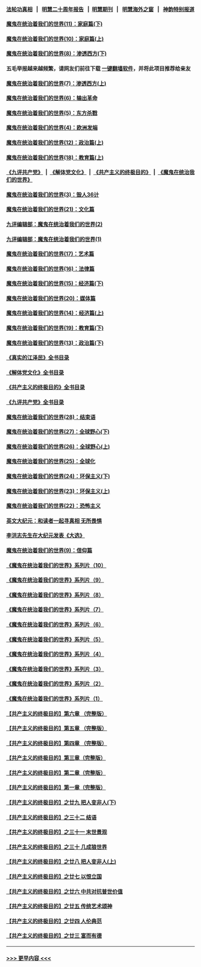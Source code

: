#### [法轮功真相](https://github.com/gfw-breaker/truth/blob/master/README.md?t=0) &nbsp;&nbsp;|&nbsp;&nbsp; [明慧二十周年报告](https://github.com/gfw-breaker/mh-reports/blob/master/README.md?t=0) &nbsp;&nbsp;|&nbsp;&nbsp;[明慧期刊](https://github.com/gfw-breaker/mh-qikan) &nbsp;&nbsp;|&nbsp;&nbsp; [明慧海外之窗](https://github.com/gfw-breaker/mh-news/blob/master/README.md?t=0) &nbsp;&nbsp;|&nbsp;&nbsp; [神韵特别报道](https://github.com/gfw-breaker/mh-news/blob/master/shenyun.md?t=0)
#### [魔鬼在统治着我们的世界(11)：家庭篇(下)](../pages/nsc422/n10440961.md?t=11230801) 
#### [魔鬼在统治着我们的世界(10)：家庭篇(上)](../pages/nsc422/n10435448.md?t=11230801) 
#### [魔鬼在统治着我们的世界(8)：渗透西方(下)](../pages/nsc422/n10429603.md?t=11230801) 
#### 五毛举报越来越频繁，请网友们前往下载 [一键翻墙软件](https://github.com/gfw-breaker/ssr-accounts)，并将此项目推荐给亲友
#### [魔鬼在统治着我们的世界(7)：渗透西方(上)](../pages/nsc422/n10426013.md?t=11230801) 
#### [魔鬼在统治着我们的世界(6)：输出革命](../pages/nsc422/n10421536.md?t=11230801) 
#### [魔鬼在统治着我们的世界(5)：东方杀戮](../pages/nsc422/n10417707.md?t=11230801) 
#### [魔鬼在统治着我们的世界(4)：欧洲发端](../pages/nsc422/n10414890.md?t=11230801) 
#### [魔鬼在统治着我们的世界(12)：政治篇(上)](../pages/nsc422/n10444576.md?t=11230801) 
#### [魔鬼在统治着我们的世界(18)：教育篇(上)](../pages/nsc422/n10526970.md?t=11230801) 
#### [《九评共产党》](https://github.com/begood0513/9ping.md/blob/master/README.md) &nbsp;|&nbsp; [《解体党文化》](../../../../jtdwh.md/blob/master/README.md)  &nbsp;|&nbsp; [《共产主义的终极目的》](../../../../gczydzjmd.md/blob/master/README.md) &nbsp;|&nbsp; [《魔鬼在统治我们的世界》](../../../../mgztzwmdsj.md/blob/master/README.md) 
#### [魔鬼在统治着我们的世界(3)：毁人36计](../pages/nsc422/n10411583.md?t=11230801) 
#### [魔鬼在统治着我们的世界(21)：文化篇](../pages/nsc422/n10597706.md?t=11230801) 
#### [九评编辑部：魔鬼在统治着我们的世界(2)](../pages/nsc422/n10410036.md?t=11230801) 
#### [九评编辑部：魔鬼在统治着我们的世界(1)](../pages/nsc422/n10406825.md?t=11230801) 
#### [魔鬼在统治着我们的世界(17)：艺术篇](../pages/nsc422/n10499093.md?t=11230801) 
#### [魔鬼在统治着我们的世界(16)：法律篇](../pages/nsc422/n10485969.md?t=11230801) 
#### [魔鬼在统治着我们的世界(15)：经济篇(下)](../pages/nsc422/n10469975.md?t=11230801) 
#### [魔鬼在统治着我们的世界(20)：媒体篇](../pages/nsc422/n10586579.md?t=11230801) 
#### [魔鬼在统治着我们的世界(14)：经济篇(上)](../pages/nsc422/n10457370.md?t=11230801) 
#### [魔鬼在统治着我们的世界(19)：教育篇(下)](../pages/nsc422/n10564808.md?t=11230801) 
#### [魔鬼在统治着我们的世界(13)：政治篇(下)](../pages/nsc422/n10448270.md?t=11230801) 
#### [《真实的江泽民》全书目录](../pages/nsc422/n13721399.md?t=11230801) 
#### [《解体党文化》全书目录](../pages/nsc422/n13721157.md?t=11230801) 
#### [《共产主义的终极目的》全书目录](../pages/nsc422/n13721048.md?t=11230801) 
#### [《九评共产党》全书目录](../pages/nsc422/n13708085.md?t=11230801) 
#### [魔鬼在统治着我们的世界(28)：结束语](../pages/nsc422/n10936246.md?t=11230801) 
#### [魔鬼在统治着我们的世界(27)：全球野心(下)](../pages/nsc422/n10928319.md?t=11230801) 
#### [魔鬼在统治着我们的世界(26)：全球野心(上)](../pages/nsc422/n10900318.md?t=11230801) 
#### [魔鬼在统治着我们的世界(25)：全球化](../pages/nsc422/n10788205.md?t=11230801) 
#### [魔鬼在统治着我们的世界(24)：环保主义(下)](../pages/nsc422/n10695307.md?t=11230801) 
#### [魔鬼在统治着我们的世界(23)：环保主义(上)](../pages/nsc422/n10688613.md?t=11230801) 
#### [魔鬼在统治着我们的世界(22)：恐怖主义](../pages/nsc422/n10614727.md?t=11230801) 
#### [英文大纪元：和读者一起寻真相 无所畏惧](../pages/nsc422/n12542027.md?t=11230801) 
#### [李洪志先生在大纪元发表《大选》](../pages/nsc422/n12534746.md?t=11230801) 
#### [魔鬼在统治着我们的世界(9)：信仰篇](../pages/nsc422/n10432159.md?t=11230801) 
#### [《魔鬼在统治着我们的世界》系列片（10）](../pages/nsc422/n12292670.md?t=11230801) 
#### [《魔鬼在统治着我们的世界》系列片（9）](../pages/nsc422/n12290859.md?t=11230801) 
#### [《魔鬼在统治着我们的世界》系列片（8）](../pages/nsc422/n12287445.md?t=11230801) 
#### [《魔鬼在统治着我们的世界》系列片（7）](../pages/nsc422/n12283425.md?t=11230801) 
#### [《魔鬼在统治着我们的世界》系列片（6）](../pages/nsc422/n12282314.md?t=11230801) 
#### [《魔鬼在统治着我们的世界》系列片（5）](../pages/nsc422/n12281419.md?t=11230801) 
#### [《魔鬼在统治着我们的世界》系列片（4）](../pages/nsc422/n12274024.md?t=11230801) 
#### [《魔鬼在统治着我们的世界》系列片（3）](../pages/nsc422/n12271322.md?t=11230801) 
#### [《魔鬼在统治着我们的世界》系列片（2）](../pages/nsc422/n12269049.md?t=11230801) 
#### [《魔鬼在统治着我们的世界》系列片（1）](../pages/nsc422/n12267575.md?t=11230801) 
#### [【共产主义的终极目的】第六章 （完整版）](../pages/nsc422/n11428913.md?t=11230801) 
#### [【共产主义的终极目的】第五章 （完整版）](../pages/nsc422/n11428912.md?t=11230801) 
#### [【共产主义的终极目的】第四章 （完整版）](../pages/nsc422/n11428907.md?t=11230801) 
#### [【共产主义的终极目的】第三章（完整版）](../pages/nsc422/n11428848.md?t=11230801) 
#### [【共产主义的终极目的】第二章（完整版）](../pages/nsc422/n11428831.md?t=11230801) 
#### [【共产主义的终极目的】第一章（完整版）](../pages/nsc422/n11417651.md?t=11230801) 
#### [【共产主义的终极目的】之廿九 把人变非人(下)](../pages/nsc422/n11344140.md?t=11230801) 
#### [【共产主义的终极目的】之三十二 结语](../pages/nsc422/n11360535.md?t=11230801) 
#### [【共产主义的终极目的】之三十一 末世景观](../pages/nsc422/n11351129.md?t=11230801) 
#### [【共产主义的终极目的】之三十 几成狼世界](../pages/nsc422/n11348280.md?t=11230801) 
#### [【共产主义的终极目的】之廿八 把人变非人(上)](../pages/nsc422/n11340492.md?t=11230801) 
#### [【共产主义的终极目的】之廿七 以恨立国](../pages/nsc422/n11336944.md?t=11230801) 
#### [【共产主义的终极目的】之廿六 中共对抗普世价值](../pages/nsc422/n11324785.md?t=11230801) 
#### [【共产主义的终极目的】之廿五 传统艺术颂神](../pages/nsc422/n11296396.md?t=11230801) 
#### [【共产主义的终极目的】之廿四 人伦典范](../pages/nsc422/n11296397.md?t=11230801) 
#### [【共产主义的终极目的】之廿三 富而有德](../pages/nsc422/n11283598.md?t=11230801) 

----
#### [ >>> 更早内容 <<< ](../indexes/nsc422-earlier.md)
